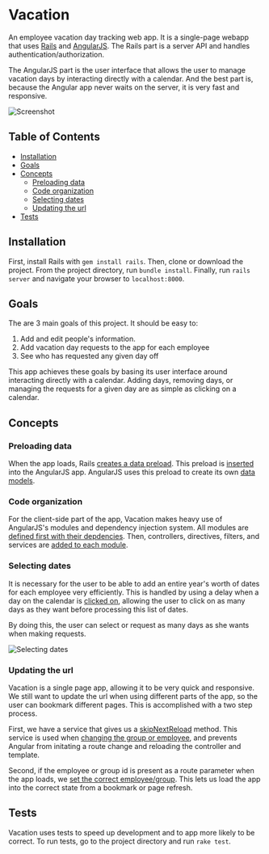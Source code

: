 # Vacation

An employee vacation day tracking web app. It is a single-page webapp that uses
[Rails](http://rubyonrails.org/) and [AngularJS](https://angularjs.org/). The Rails
part is a server API and handles authentication/authorization.

The AngularJS part is the user interface that allows the user to manage vacation days
by interacting directly with a calendar. And the best part is, because the Angular app
never waits on the server, it is very fast and responsive.

![Screenshot](https://cloud.githubusercontent.com/assets/2503289/3176158/4504421e-ec02-11e3-88af-caa91f2f9997.png)

## Table of Contents

* [Installation](#installation)
* [Goals](#goals)
* [Concepts](#concepts)
  * [Preloading data](#preloading-data)
  * [Code organization](#code-organization)
  * [Selecting dates](#selecting-dates)
  * [Updating the url](#updating-the-url)
* [Tests](#tests)

## Installation

First, install Rails with `gem install rails`. Then, clone or download the
project. From the project directory, run `bundle install`. Finally, run
`rails server` and navigate your browser to `localhost:8000`.

## Goals

The are 3 main goals of this project. It should be easy to:

1. Add and edit people's information.
2. Add vacation day requests to the app for each employee
3. See who has requested any given day off

This app achieves these goals by basing its user interface around interacting
directly with a calendar. Adding days, removing days, or managing the requests for
a given day are as simple as clicking on a calendar.

## Concepts

### Preloading data

When the app loads, Rails [creates a data preload](https://github.com/ahuth/vacation/blob/master/app/controllers/main_controller.rb).
This preload is [inserted](https://github.com/ahuth/vacation/blob/master/app/views/main/index.html.erb)
into the AngularJS app. AngularJS uses this preload to create its own [data models](https://github.com/ahuth/vacation/blob/master/app/assets/javascripts/services/data/group.js#L22).

### Code organization

For the client-side part of the app, Vacation makes heavy use of AngularJS's modules and
dependency injection system.
All modules are [defined first with their depdencies](https://github.com/ahuth/vacation/blob/master/app/assets/javascripts/app.js).
Then, controllers, directives, filters, and services are [added to each module](https://github.com/ahuth/vacation/tree/master/app/assets/javascripts/directives/calendar_month).

### Selecting dates

It is necessary for the user to be able to add an entire year's worth of dates for each
employee very efficiently. This is handled by using a delay when a day on the calendar
is [clicked on](https://github.com/ahuth/vacation/blob/master/app/assets/javascripts/directives/employee_year/controller.js#L171),
allowing the user to click on as many days as they want before processing this list of dates.

By doing this, the user can select or request as many days as she wants when making
requests.

![Selecting dates](https://cloud.githubusercontent.com/assets/2503289/3176157/44fbdf52-ec02-11e3-88f4-071d34345619.png)

### Updating the url

Vacation is a single page app, allowing it to be very quick and responsive. We still
want to update the url when using different parts of the app, so the user can
bookmark different pages. This is accomplished with a two step process.

First, we have a service that gives us a [skipNextReload](https://github.com/ahuth/vacation/blob/master/app/assets/javascripts/services/route/route.js)
method. This service is used when [changing the group or employee](https://github.com/ahuth/vacation/blob/f1318b927b5dc0e8256c409481a545d720d5382a/app/assets/javascripts/pages/index/controller.js#L22),
and prevents Angular from initating a route change and reloading the controller and template.

Second, if the employee or group id is present as a route parameter when the app loads,
we [set the correct employee/group](https://github.com/ahuth/vacation/blob/f1318b927b5dc0e8256c409481a545d720d5382a/app/assets/javascripts/pages/index/controller.js#L7).
This lets us load the app into the correct state from a bookmark or page refresh.

## Tests

Vacation uses tests to speed up development and to app more likely to be correct.
To run tests, go to the project directory and run `rake test`.
